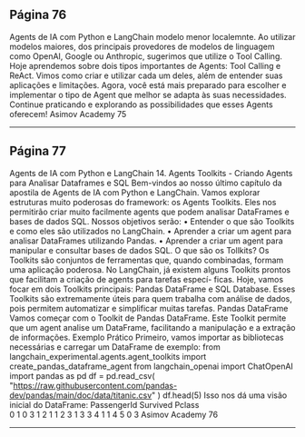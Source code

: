 ## Página 76

Agents de IA com Python e LangChain
modelo menor localemnte. Ao utilizar modelos maiores, dos principais provedores de modelos de
linguagem como OpenAI, Google ou Anthropic, sugerimos que utilize o Tool Calling.
Hoje aprendemos sobre dois tipos importantes de Agents: Tool Calling e ReAct. Vimos como criar e
utilizar cada um deles, além de entender suas aplicações e limitações. Agora, você está mais preparado
para escolher e implementar o tipo de Agent que melhor se adapta às suas necessidades. Continue
praticando e explorando as possibilidades que esses Agents oferecem!
Asimov Academy
75


---
## Página 77

Agents de IA com Python e LangChain
14. Agents Toolkits - Criando Agents para Analisar Dataframes e SQL
Bem-vindos ao nosso último capítulo da apostila de Agents de IA com Python e LangChain. Vamos
explorar estruturas muito poderosas do framework: os Agents Toolkits. Eles nos permitirão criar muito
facilmente agents que podem analisar DataFrames e bases de dados SQL. Nossos objetivos serão:
• Entender o que são Toolkits e como eles são utilizados no LangChain.
• Aprender a criar um agent para analisar DataFrames utilizando Pandas.
• Aprender a criar um agent para manipular e consultar bases de dados SQL.
O que são os Tollkits?
Os Toolkits são conjuntos de ferramentas que, quando combinadas, formam uma aplicação poderosa.
No LangChain, já existem alguns Toolkits prontos que facilitam a criação de agents para tarefas especí-
ficas. Hoje, vamos focar em dois Toolkits principais: Pandas DataFrame e SQL Database. Esses Toolkits
são extremamente úteis para quem trabalha com análise de dados, pois permitem automatizar e
simplificar muitas tarefas.
Pandas DataFrame
Vamos começar com o Toolkit de Pandas DataFrame. Este Toolkit permite que um agent analise um
DataFrame, facilitando a manipulação e a extração de informações.
Exemplo Prático
Primeiro, vamos importar as bibliotecas necessárias e carregar um DataFrame de
exemplo:
from langchain_experimental.agents.agent_toolkits import create_pandas_dataframe_agent
from langchain_openai import ChatOpenAI
import pandas as pd
df = pd.read_csv(
"https://raw.githubusercontent.com/pandas-dev/pandas/main/doc/data/titanic.csv"
)
df.head(5)
Isso nos dá uma visão inicial do DataFrame:
PassengerId
Survived
Pclass
\
0
1
0
3
1
2
1
1
2
3
1
3
3
4
1
1
4
5
0
3
Asimov Academy
76


---